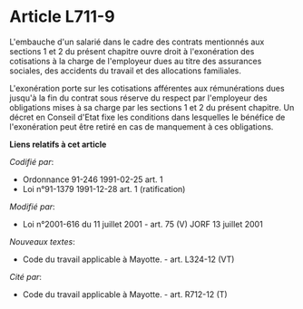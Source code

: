 # Article L711-9

L'embauche d'un salarié dans le cadre des contrats mentionnés aux sections 1 et 2 du présent chapitre ouvre droit à
l'exonération des cotisations à la charge de l'employeur dues au titre des assurances sociales, des accidents du travail et
des allocations familiales.

L'exonération porte sur les cotisations afférentes aux rémunérations dues jusqu'à la fin du contrat sous réserve du respect
par l'employeur des obligations mises à sa charge par les sections 1 et 2 du présent chapitre. Un décret en Conseil d'Etat
fixe les conditions dans lesquelles le bénéfice de l'exonération peut être retiré en cas de manquement à ces obligations.

**Liens relatifs à cet article**

_Codifié par_:

  - Ordonnance 91-246 1991-02-25 art. 1
  - Loi n°91-1379 1991-12-28 art. 1 (ratification)

_Modifié par_:

  - Loi n°2001-616 du 11 juillet 2001 - art. 75 (V) JORF 13 juillet 2001

_Nouveaux textes_:

  - Code du travail applicable à Mayotte. - art. L324-12 (VT)

_Cité par_:

  - Code du travail applicable à Mayotte. - art. R712-12 (T)
